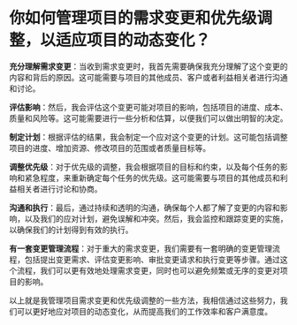 # 你如何管理项目的需求变更和优先级调整，以适应项目的动态变化？

**充分理解需求变更**：当收到需求变更时，我首先需要确保我充分理解了这个变更的内容和背后的原因。这可能需要与项目的其他成员、客户或者利益相关者进行沟通和讨论。

**评估影响**：然后，我会评估这个变更可能对项目的影响，包括项目的进度、成本、质量和风险等。这可能需要进行一些分析和估算，以便我们可以做出明智的决定。

**制定计划**：根据评估的结果，我会制定一个应对这个变更的计划。这可能包括调整项目的进度、增加资源、修改项目的范围或者质量目标等。

**调整优先级**：对于优先级的调整，我会根据项目的目标和约束，以及每个任务的影响和紧急程度，来重新确定每个任务的优先级。这可能需要与项目的其他成员和利益相关者进行讨论和协商。

**沟通和执行**：最后，通过持续和透明的沟通，确保每个人都了解了变更的内容和影响，以及我们的应对计划，避免误解和冲突。然后，我会监控和跟踪变更的实施，以确保我们的计划得到有效的执行。

**有一套变更管理流程**：对于重大的需求变更，我们需要有一套明确的变更管理流程，包括提出变更需求、评估变更影响、审批变更请求和执行变更等步骤。通过这个流程，我们可以更有效地处理需求变更，同时也可以避免频繁或无序的变更对项目的影响。

以上就是我管理项目需求变更和优先级调整的一些方法，我相信通过这些努力，我们可以更好地应对项目的动态变化，从而提高我们的工作效率和客户满意度。